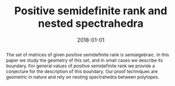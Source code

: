 ---
# Documentation: https://sourcethemes.com/academic/docs/managing-content/

title: Positive semidefinite rank and nested spectrahedra
subtitle: ''
summary: ''
authors:
- Kaie Kubjas
- Elina Robeva
- Richard Z Robinson
tags: []
categories: []
date: '2018-01-01'
lastmod: 2020-08-30T23:28:49+03:00
featured: false
draft: false
url_pdf: 
doi: "http://dx.doi.org/10.1080/03081087.2017.1381664"


links:
- name: arXiv
  url: "https://arxiv.org/abs/1512.08766"

# Featured image
# To use, add an image named `featured.jpg/png` to your page's folder.
# Focal points: Smart, Center, TopLeft, Top, TopRight, Left, Right, BottomLeft, Bottom, BottomRight.
image:
  caption: ''
  focal_point: ''
  preview_only: false

# Projects (optional).
#   Associate this post with one or more of your projects.
#   Simply enter your project's folder or file name without extension.
#   E.g. `projects = ["internal-project"]` references `content/project/deep-learning/index.md`.
#   Otherwise, set `projects = []`.
projects: []
publishDate: '2020-08-30T20:28:49.373399Z'
publication_types:
- 2
abstract: 'The set of matrices of given positive semidefinite rank is semialgebraic. In this paper we study the geometry of this set, and in small cases we describe its boundary. For general values of positive semidefinite rank we provide a conjecture for the description of this boundary. Our proof techniques are geometric in nature and rely on nesting spectrahedra between polytopes.'
publication: '*Linear and Multilinear Algebra,* 66(10):1952-1974'
---